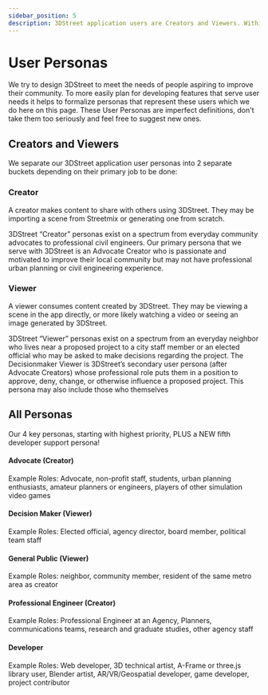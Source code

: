 ```yaml
---
sidebar_position: 5
description: 3DStreet application users are Creators and Viewers. Within those buckets are a wide spectrum of users -- Creators may be amateurs or professionals, Viewers may be neighbors or politicians, and everywhere in-between.
---
```


# User Personas
We try to design 3DStreet to meet the needs of people aspiring to improve their community. To more easily plan for developing features that serve user needs it helps to formalize personas that represent these users which we do here on this page. These User Personas are imperfect definitions, don't take them too seriously and feel free to suggest new ones.

## Creators and Viewers
We separate our 3DStreet application user personas into 2 separate buckets depending on their primary job to be done:

### Creator
A creator makes content to share with others using 3DStreet. They may be importing a scene from Streetmix or generating one from scratch.

3DStreet “Creator” personas exist on a spectrum from everyday community advocates to professional civil engineers. Our primary persona that we serve with 3DStreet is an Advocate Creator who is passionate and motivated to improve their local community but may not have professional urban planning or civil engineering experience.

### Viewer
A viewer consumes content created by 3DStreet. They may be viewing a scene in the app directly, or more likely watching a video or seeing an image generated by 3DStreet.

3DStreet “Viewer” personas exist on a spectrum from an everyday neighbor who lives near a proposed project to a city staff member or an elected official who may be asked to make decisions regarding the project. The Decisionmaker Viewer is 3DStreet’s secondary user persona (after Advocate Creators) whose professional role puts them in a position to approve, deny, change, or otherwise influence a proposed project. This persona may also include those who themselves 

## All Personas
Our 4 key personas, starting with highest priority, PLUS a NEW fifth developer support persona!

#### Advocate (Creator)

Example Roles: Advocate, non-profit staff, students, urban planning enthusiasts, amateur planners or engineers, players of other simulation video games

#### Decision Maker (Viewer)

Example Roles: Elected official, agency director, board member, political team staff

#### General Public (Viewer)

Example Roles: neighbor, community member, resident of the same metro area as creator

#### Professional Engineer (Creator)

Example Roles: Professional Engineer at an Agency, Planners, communications teams, research and graduate studies, other agency staff

#### Developer

Example Roles: Web developer, 3D technical artist, A-Frame or three.js library user, Blender artist, AR/VR/Geospatial developer, game developer, project contributor